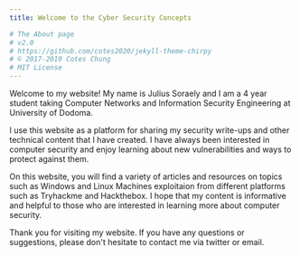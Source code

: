 ```yaml
---
title: Welcome to the Cyber Security Concepts

# The About page
# v2.0
# https://github.com/cotes2020/jekyll-theme-chirpy
# © 2017-2019 Cotes Chung
# MIT License
---
```


Welcome to my website! My name is Julius Soraely and I am a 4 year student taking Computer Networks and Information Security Engineering at University of Dodoma.

I use this website as a platform for sharing my security write-ups and other technical content that I have created. I have always been interested in computer security and enjoy learning about new vulnerabilities and ways to protect against them.

On this website, you will find a variety of articles and resources on topics such as Windows and Linux Machines exploitaion from different platforms such as Tryhackme and Hackthebox. I hope that my content is informative and helpful to those who are interested in learning more about computer security.

Thank you for visiting my website. If you have any questions or suggestions, please don't hesitate to contact me via twitter or email.